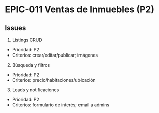 # EPIC-011 Ventas de Inmuebles (P2)

## Issues

1) Listings CRUD
- Prioridad: P2
- Criterios: crear/editar/publicar; imágenes

2) Búsqueda y filtros
- Prioridad: P2
- Criterios: precio/habitaciones/ubicación

3) Leads y notificaciones
- Prioridad: P2
- Criterios: formulario de interés; email a admins
